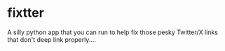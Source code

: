 # fixtter
A silly python app that you can run to help fix those pesky Twitter/X links that don't deep link properly....
